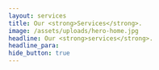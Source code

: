 ```yaml
---
layout: services
title: Our <strong>Services</strong>.
image: /assets/uploads/hero-home.jpg
headline: Our <strong>services</strong>.
headline_para: 
hide_button: true
---
```


